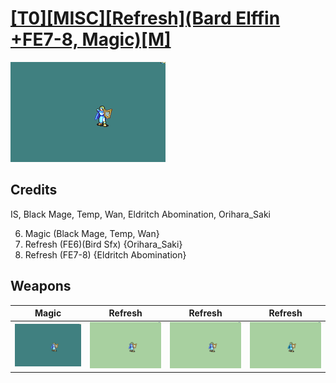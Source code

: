 # [\[T0\]\[MISC\]\[Refresh\]\(Bard Elffin +FE7-8, Magic\)\[M\]](./%5BT0%5D%5BMISC%5D%5BRefresh%5D(Bard%20Elffin%20+FE7-8,%20Magic)%5BM%5D)

<img src="./6.%20Magic/Magic_000.png" alt="[T0][MISC][Refresh](Bard Elffin +FE7-8, Magic)[M] standing" />

## Credits

IS, Black Mage, Temp, Wan, Eldritch Abomination, Orihara_Saki

6. Magic (Black Mage, Temp, Wan}
8. Refresh (FE6)(Bird Sfx) {Orihara_Saki}
8. Refresh (FE7-8) {Eldritch Abomination}

## Weapons


|Magic |Refresh |Refresh |Refresh |
|  :---: | :---: | :---: | :---: |
| <img alt="Magic animation" src="./6.%20Magic/Magic.gif" /> | <img alt="Refresh animation" src="./8.%20Refresh/Refresh.gif" /> | <img alt="Refresh animation" src="./8.%20Refresh%20(FE6)(Bird%20Sfx)/Refresh.gif" /> | <img alt="Refresh animation" src="./8.%20Refresh%20(FE7-8)/Refresh.gif" /> |
